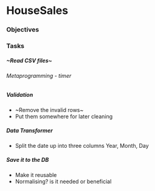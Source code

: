 # HouseSales

### Objectives

### Tasks
##### ~Read CSV files~

###### Metaprogramming - timer

##### Validation
* ~Remove the invalid rows~
* Put them somewhere for later cleaning

##### Data Transformer
* Split the date up into three columns Year, Month, Day

##### Save it to the DB
* Make it reusable
* Normalising? is it needed or beneficial
